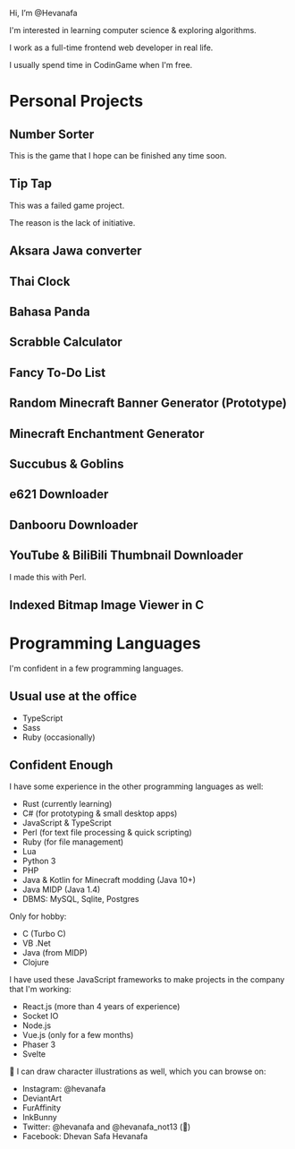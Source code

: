 Hi, I’m @Hevanafa

I'm interested in learning computer science & exploring algorithms.

I work as a full-time frontend web developer in real life.

I usually spend time in CodinGame when I'm free.

# Personal Projects

## Number Sorter

This is the game that I hope can be finished any time soon.

## Tip Tap

This was a failed game project.

The reason is the lack of initiative.

## Aksara Jawa converter

## Thai Clock

## Bahasa Panda

## Scrabble Calculator

## Fancy To-Do List

## Random Minecraft Banner Generator (Prototype)

## Minecraft Enchantment Generator

## Succubus & Goblins

## e621 Downloader

## Danbooru Downloader

## YouTube & BiliBili Thumbnail Downloader

I made this with Perl.

## Indexed Bitmap Image Viewer in C

# Programming Languages

I'm confident in a few programming languages.

## Usual use at the office
- TypeScript
- Sass
- Ruby (occasionally)

## Confident Enough

I have some experience in the other programming languages as well:

- Rust (currently learning)
- C# (for prototyping & small desktop apps)
- JavaScript & TypeScript
- Perl (for text file processing & quick scripting)
- Ruby (for file management)
- Lua
- Python 3
- PHP
- Java & Kotlin for Minecraft modding (Java 10+)
- Java MIDP (Java 1.4)
- DBMS: MySQL, Sqlite, Postgres

Only for hobby:

- C (Turbo C)
- VB .Net
- Java (from MIDP)
- Clojure

I have used these JavaScript frameworks to make projects in the company that I'm working:

- React.js (more than 4 years of experience)
- Socket IO
- Node.js
- Vue.js (only for a few months)
- Phaser 3
- Svelte

🎨 I can draw character illustrations as well, which you can browse on:

- Instagram: @hevanafa
- DeviantArt
- FurAffinity
- InkBunny
- Twitter: @hevanafa and @hevanafa_not13 (🔞)
- Facebook: Dhevan Safa Hevanafa



<!---
Hevanafa/Hevanafa is a ✨ special ✨ repository because its `README.md` (this file) appears on your GitHub profile.
You can click the Preview link to take a look at your changes.
--->
